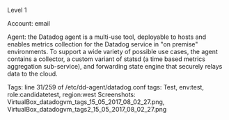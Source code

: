Level 1 

Account: email

Agent: the Datadog agent is a multi-use tool, deployable to hosts and enables metrics collection for the Datadog service in "on premise" environments. To support a wide variety of possible use cases, the agent contains a collector, a custom variant of statsd (a time based metrics aggregation sub-service), and forwarding state engine that securely relays data to the cloud.

Tags: line 31/259 of /etc/dd-agent/datadog.conf
tags: Test, env:test, role:candidatetest, region:west
Screenshots: VirtualBox_datadogvm_tags_15_05_2017_08_02_27.png, VirtualBox_datadogvm_tags2_15_05_2017_08_02_27.png
